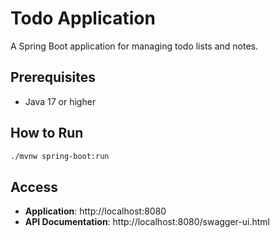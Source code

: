 
# Todo Application

A Spring Boot application for managing todo lists and notes.

## Prerequisites

- Java 17 or higher

## How to Run

```bash
./mvnw spring-boot:run
```

## Access

- **Application**: http://localhost:8080
- **API Documentation**: http://localhost:8080/swagger-ui.html
